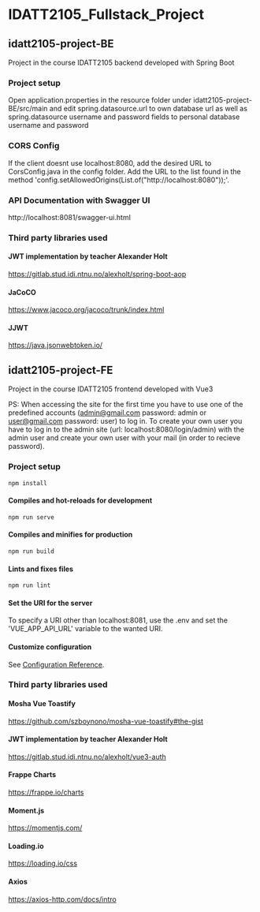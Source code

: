 # IDATT2105_Fullstack_Project

## idatt2105-project-BE
Project in the course IDATT2105 backend developed with Spring Boot

### Project setup

Open application.properties in the resource folder under idatt2105-project-BE/src/main
and edit spring.datasource.url to own database url as well as
spring.datasource username and password fields to personal database username and password

### CORS Config
If the client doesnt use localhost:8080, add the desired URL to CorsConfig.java in the config folder.
Add the URL to the list found in the method 'config.setAllowedOrigins(List.of("http://localhost:8080"));'. 

### API Documentation with Swagger UI
http://localhost:8081/swagger-ui.html

### Third party libraries used

#### JWT implementation by teacher Alexander Holt
https://gitlab.stud.idi.ntnu.no/alexholt/spring-boot-aop

#### JaCoCO
https://www.jacoco.org/jacoco/trunk/index.html

#### JJWT 
https://java.jsonwebtoken.io/

## idatt2105-project-FE
Project in the course IDATT2105 frontend developed with Vue3

PS: When accessing the site for the first time you have to use one of the predefined accounts
(admin@gmail.com password: admin or user@gmail.com password: user) to log in. To create your own user you have to log in to the admin site
(url: localhost:8080/login/admin) with the admin user and create your own user with your mail (in order to recieve password).

### Project setup
```
npm install
```

#### Compiles and hot-reloads for development
```
npm run serve
```

#### Compiles and minifies for production
```
npm run build
```

#### Lints and fixes files
```
npm run lint
```
#### Set the URI for the server
To specify a URI other than localhost:8081, use the .env
and set the 'VUE_APP_API_URL' variable to the wanted URI.


#### Customize configuration
See [Configuration Reference](https://cli.vuejs.org/config/).

### Third party libraries used

#### Mosha Vue Toastify
https://github.com/szboynono/mosha-vue-toastify#the-gist

#### JWT implementation by teacher Alexander Holt
https://gitlab.stud.idi.ntnu.no/alexholt/vue3-auth

#### Frappe Charts
https://frappe.io/charts

#### Moment.js
https://momentjs.com/

#### Loading.io
https://loading.io/css

#### Axios 
https://axios-http.com/docs/intro
